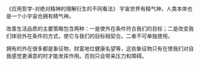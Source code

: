 《应用哲学-对绝对精神的理解衍生的不同看法》
宇宙世界有精气神，人类本体也是一个小宇宙也拥有精气神。


改善生活品质的主要策略包含两种：一是使外在条件符合我们的目标；二是改变我们体验外在条件的方式，使它与我们的目标相契合。二者不可单独使用。

拥有的外在很多都是象征物，财富地位健康名望等，这些象征物只有在使我们对自我感觉更满意的时才能发挥作用。否则只会带来压力和障碍。